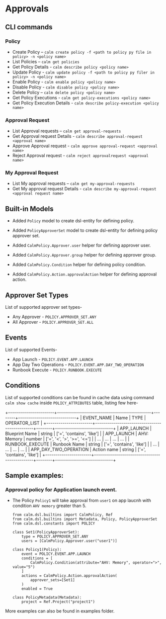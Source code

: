 # Approvals

## CLI commands
### Policy
- Create Policy – `calm create policy -f <path to policy py file in policy> -n <policy name>`
- List Policies – `calm get policies`
- Get Policy Details - `calm describe policy <policy name>`
- Update Policy - `calm update policy -f <path to policy py filer in policy> -n <policy name>`
- Enable Policy - `calm enable policy <policy name>`
- Disable Policy - `calm disable policy <policy name>`
- Delete Policy – `calm delete policy <policy name>`
- Get Policy Executions - `calm get policy-executions <policy name>`
- Get Policy Execution Details - `calm describe policy-execution <policy name>`

### Approval Request
- List Approval requests – `calm get approval-requests`
- Get Approval request Details - `calm describe approval-request <approval name>`
- Approve Approval request - `calm approve approval-request <approval name>`
- Reject Approval request - `calm reject approvalrequest <approval name>`

### My Approval Request
- List My approval requests – `calm get my-approval-requests`
- Get My approval request Details - `calm describe my-approval-request <approval request name>`

## Built-in Models

- Added `Policy` model to create dsl-entity for defining policy.

- Added `PolicyApproverSet` model to create dsl-entity for defining policy approver set.

- Added `CalmPolicy.Approver.user` helper for defining approver user.

- Added `CalmPolicy.Approver.group` helper for defining approver group.

- Added `CalmPolicy.Condition` helper for defining policy condition.

- Added `CalmPolicy.Action.approvalAction` helper for defining approval action.

## Approver Set Types

List of supported approver set types-

- Any Approver - `POLICY.APPROVER_SET.ANY`
- All Approver - `POLICY.APPROVER_SET.ALL`

## Events

List of supported Events-

- App Launch - `POLICY.EVENT.APP.LAUNCH`
- App Day Two Operations - `POLICY.EVENT.APP.DAY_TWO_OPERATION`
- Runbook Execute - `POLICY.RUNBOOK.EXECUTE`

## Conditions

List of supported conditions can be found in cache data using command `calm show cache` inside
`POLICY_ATTRIBUTES` table, listing few here-

+-----------------------+-----------------------------------------------+--------+-----------------------------+
|       EVENT_NAME      |                      Name                     |  TYPE  |        OPERATOR_LIST        |
+-----------------------+-----------------------------------------------+--------+-----------------------------+
|       APP_LAUNCH      |                 Blueprint Name                | string |  ['=', 'contains', 'like']  |
|       APP_LAUNCH      |                  AHV: Memory                  | number | ['=', '<', '>', '>=', '<='] |
|         ...           |                     ...                       |   ...  |            ...              |
|    RUNBOOK_EXECUTE    |                  Runbook Name                 | string |  ['=', 'contains', 'like']  |
|         ...           |                     ...                       |   ...  |            ...              |
| APP_DAY_TWO_OPERATION |                  Action name                  | string |  ['=', 'contains', 'like']  |
+-----------------------+-----------------------------------------------+--------+-----------------------------+


## Sample examples:

### Approval policy for Application launch event.

- The Policy `Policy1` will take approval from `user1` on app laucnh with condition `AHV memory` greater than 5.

    ```
    from calm.dsl.builtins import CalmPolicy, Ref
    from calm.dsl.builtins import Metadata, Policy, PolicyApproverSet
    from calm.dsl.constants import POLICY

    class Set1(PolicyApproverSet):
        type = POLICY.APPROVER_SET.ANY
        users = [CalmPolicy.Approver.user("user1")]

    class Policy1(Policy):
        event = POLICY.EVENT.APP.LAUNCH
        conditions = [
            CalmPolicy.Condition(attribute="AHV: Memory", operator=">", value="5")
        ]
        actions = CalmPolicy.Action.approvalAction(
            approver_sets=[Set1]
        )
        enabled = True

    class PolicyMetadata(Metadata):
        project = Ref.Project("project1")
    ```

More examples can also be found in examples folder.
